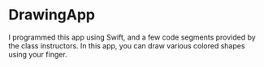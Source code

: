 # DrawingApp

I programmed this app using Swift, and a few code segments provided by the class instructors. In this app, you can draw various colored shapes using your finger.